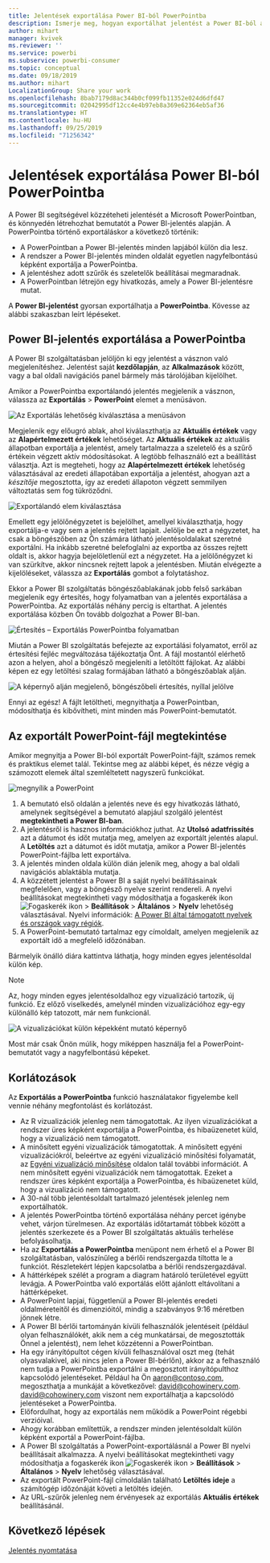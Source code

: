 ```yaml
---
title: Jelentések exportálása Power BI-ból PowerPointba
description: Ismerje meg, hogyan exportálhat jelentést a Power BI-ból a PowerPointba.
author: mihart
manager: kvivek
ms.reviewer: ''
ms.service: powerbi
ms.subservice: powerbi-consumer
ms.topic: conceptual
ms.date: 09/18/2019
ms.author: mihart
LocalizationGroup: Share your work
ms.openlocfilehash: 8bab7179d8ac344b0cf099fb11352e024d6dfd47
ms.sourcegitcommit: 02042995df12cc4e4b97eb8a369e62364eb5af36
ms.translationtype: HT
ms.contentlocale: hu-HU
ms.lasthandoff: 09/25/2019
ms.locfileid: "71256342"
---
```

# <a name="export-reports-from-power-bi-to-powerpoint"></a>Jelentések exportálása Power BI-ból PowerPointba
A Power BI segítségével közzéteheti jelentését a Microsoft PowerPointban, és könnyedén létrehozhat bemutatót a Power BI-jelentés alapján. A PowerPointba történő exportáláskor a következő történik:

* A PowerPointban a Power BI-jelentés minden lapjából külön dia lesz.
* A rendszer a Power BI-jelentés minden oldalát egyetlen nagyfelbontású képként exportálja a PowerPointba.
* A jelentéshez adott szűrők és szeletelők beállításai megmaradnak.
* A PowerPointban létrejön egy hivatkozás, amely a Power BI-jelentésre mutat.

A **Power BI-jelentést** gyorsan exportálhatja a **PowerPointba**. Kövesse az alábbi szakaszban leírt lépéseket.

## <a name="export-your-power-bi-report-to-powerpoint"></a>Power BI-jelentés exportálása a PowerPointba
A Power BI szolgáltatásban jelöljön ki egy jelentést a vásznon való megjelenítéshez. Jelentést saját **kezdőlapján**, az **Alkalmazások** között, vagy a bal oldali navigációs panel bármely más tárolójában kijelölhet.

Amikor a PowerPointba exportálandó jelentés megjelenik a vásznon, válassza az **Exportálás** > **PowerPoint** elemet a menüsávon.

![Az Exportálás lehetőség kiválasztása a menüsávon](media/end-user-powerpoint/power-bi-export.png)

Megjelenik egy előugró ablak, ahol kiválaszthatja az **Aktuális értékek** vagy az **Alapértelmezett értékek** lehetőséget. Az **Aktuális értékek** az aktuális állapotban exportálja a jelentést, amely tartalmazza a szeletelő és a szűrő értékein végzett aktív módosításokat. A legtöbb felhasználó ezt a beállítást választja. Azt is megteheti, hogy az **Alapértelmezett értékek** lehetőség választásával az eredeti állapotában exportálja a jelentést, ahogyan azt a *készítője* megosztotta, így az eredeti állapoton végzett semmilyen változtatás sem fog tükröződni.

![Exportálandó elem kiválasztása](media/end-user-powerpoint/power-bi-current-values.png)
 
Emellett egy jelölőnégyzetet is bejelölhet, amellyel kiválaszthatja, hogy exportálja-e vagy sem a jelentés rejtett lapjait. Jelölje be ezt a négyzetet, ha csak a böngészőben az Ön számára látható jelentésoldalakat szeretné exportálni. Ha inkább szeretné belefoglalni az exportba az összes rejtett oldalt is, akkor hagyja bejelöletlenül ezt a négyzetet. Ha a jelölőnégyzet ki van szürkítve, akkor nincsnek rejtett lapok a jelentésben. Miután elvégezte a kijelöléseket, válassza az **Exportálás** gombot a folytatáshoz.

Ekkor a Power BI szolgáltatás böngészőablakának jobb felső sarkában megjelenik egy értesítés, hogy folyamatban van a jelentés exportálása a PowerPointba. Az exportálás néhány percig is eltarthat. A jelentés exportálása közben Ön tovább dolgozhat a Power BI-ban.

![Értesítés – Exportálás PowerPointba folyamatban](media/end-user-powerpoint/power-bi-export-progress.png)

Miután a Power BI szolgáltatás befejezte az exportálási folyamatot, erről az értesítési fejléc megváltozása tájékoztatja Önt. A fájl mostantól elérhető azon a helyen, ahol a böngésző megjeleníti a letöltött fájlokat. Az alábbi képen ez egy letöltési szalag formájában látható a böngészőablak alján.

![A képernyő alján megjelenő, böngészőbeli értesítés, nyíllal jelölve](media/end-user-powerpoint/powerbi_to_powerpoint_4.png)

Ennyi az egész! A fájlt letöltheti, megnyithatja a PowerPointban, módosíthatja és kibővítheti, mint minden más PowerPoint-bemutatót.

## <a name="check-out-your-exported-powerpoint-file"></a>Az exportált PowerPoint-fájl megtekintése
Amikor megnyitja a Power BI-ból exportált PowerPoint-fájlt, számos remek és praktikus elemet talál. Tekintse meg az alábbi képet, és nézze végig a számozott elemek által szemléltetett nagyszerű funkciókat.

![megnyílik a PowerPoint](media/end-user-powerpoint/powerbi_to_powerpoint_5.png)

1. A bemutató első oldalán a jelentés neve és egy hivatkozás látható, amelynek segítségével a bemutató alapjául szolgáló jelentést **megtekintheti a Power BI-ban**.
2. A jelentésről is hasznos információkhoz juthat. Az **Utolsó adatfrissítés** azt a dátumot és időt mutatja meg, amelyen az exportált jelentés alapul. A **Letöltés** azt a dátumot és időt mutatja, amikor a Power BI-jelentés PowerPoint-fájlba lett exportálva.
3. A jelentés minden oldala külön dián jelenik meg, ahogy a bal oldali navigációs ablaktábla mutatja. 
4. A közzétett jelentést a Power BI a saját nyelvi beállításainak megfelelően, vagy a böngésző nyelve szerint rendereli. A nyelvi beállításokat megtekintheti vagy módosíthatja a fogaskerék ikon ![Fogaskerék ikon](media/end-user-powerpoint/power-bi-settings-icon.png) > **Beállítások** > **Általános** > **Nyelv** lehetőség választásával. Nyelvi információk: [A Power BI által támogatott nyelvek és országok vagy régiók](../supported-languages-countries-regions.md).
5. A PowerPoint-bemutató tartalmaz egy címoldalt, amelyen megjelenik az exportált idő a megfelelő időzónában.

Bármelyik önálló diára kattintva láthatja, hogy minden egyes jelentésoldal külön kép.

>[!NOTE]
> Az, hogy minden egyes jelentésoldalhoz egy vizualizáció tartozik, új funkció. Ez előző viselkedés, amelynél minden vizualizációhoz egy-egy különálló kép tatozott, már nem funkcionál. 
 

![A vizualizációkat külön képekként mutató képernyő](media/end-user-powerpoint/powerbi_to_powerpoint_6.png)

Most már csak Önön múlik, hogy miképpen használja fel a PowerPoint-bemutatót vagy a nagyfelbontású képeket.

## <a name="limitations"></a>Korlátozások
Az **Exportálás a PowerPointba** funkció használatakor figyelembe kell vennie néhány megfontolást és korlátozást.

* Az R vizualizációk jelenleg nem támogatottak. Az ilyen vizualizációkat a rendszer üres képként exportálja a PowerPointba, és hibaüzenetet küld, hogy a vizualizáció nem támogatott.
* A minősített egyéni vizualizációk támogatottak. A minősített egyéni vizualizációkról, beleértve az egyéni vizualizáció minősítési folyamatát, az [Egyéni vizualizáció minősítése](../power-bi-custom-visuals-certified.md) oldalon talál további információt. A nem minősített egyéni vizualizációk nem támogatottak. Ezeket a rendszer üres képként exportálja a PowerPointba, és hibaüzenetet küld, hogy a vizualizáció nem támogatott.
* A 30-nál több jelentésoldalt tartalmazó jelentések jelenleg nem exportálhatók.
* A jelentés PowerPointba történő exportálása néhány percet igénybe vehet, várjon türelmesen. Az exportálás időtartamát többek között a jelentés szerkezete és a Power BI szolgáltatás aktuális terhelése befolyásolhatja.
* Ha az **Exportálás a PowerPointba** menüpont nem érhető el a Power BI szolgáltatásban, valószínűleg a bérlői rendszergazda tiltotta le a funkciót. Részletekért lépjen kapcsolatba a bérlői rendszergazdával.
* A háttérképek szélét a program a diagram határoló területével együtt levágja. A PowerPointba való exportálás előtt ajánlott eltávolítani a háttérképeket.
* A PowerPoint lapjai, függetlenül a Power BI-jelentés eredeti oldalméreteitől és dimenzióitól, mindig a szabványos 9:16 méretben jönnek létre.
* A Power BI bérlői tartományán kívüli felhasználók jelentéseit (például olyan felhasználókét, akik nem a cég munkatársai, de megosztották Önnel a jelentést), nem lehet közzétenni a PowerPointban.
* Ha egy irányítópultot cégen kívüli felhasználóval oszt meg (tehát olyasvalakivel, aki nincs jelen a Power BI-bérlőn), akkor az a felhasználó nem tudja a PowerPointba exportálni a megosztott irányítópulthoz kapcsolódó jelentéseket. Például ha Ön aaron@contoso.com, megoszthatja a munkáját a következővel: david@cohowinery.com. david@cohowinery.com viszont nem exportálhatja a kapcsolódó jelentéseket a PowerPointba.
* Előfordulhat, hogy az exportálás nem működik a PowerPoint régebbi verzióival.
* Ahogy korábban említettük, a rendszer minden jelentésoldalt külön képként exportál a PowerPoint-fájlba.
* A Power BI szolgáltatás a PowerPoint-exportálásnál a Power BI nyelvi beállításait alkalmazza. A nyelvi beállításokat megtekintheti vagy módosíthatja a fogaskerék ikon ![Fogaskerék ikon](media/end-user-powerpoint/power-bi-settings-icon.png) > **Beállítások** > **Általános** > **Nyelv** lehetőség választásával.
* Az exportált PowerPoint-fájl címoldalán található **Letöltés ideje** a számítógép időzónáját követi a letöltés idején.
* Az URL-szűrők jelenleg nem érvényesek az exportálás **Aktuális értékek** beállításánál.

## <a name="next-steps"></a>Következő lépések
[Jelentés nyomtatása](end-user-print.md)
